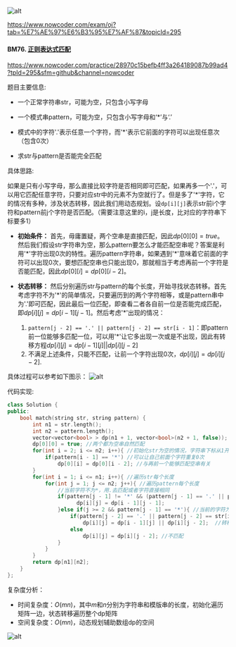 ![alt](https://uploadfiles.nowcoder.com/bm/top101-head.jpg)

https://www.nowcoder.com/exam/oj?tab=%E7%AE%97%E6%B3%95%E7%AF%87&topicId=295

#### BM76. [正则表达式匹配](https://www.nowcoder.com/practice/28970c15befb4ff3a264189087b99ad4?tpId=295&sfm=github&channel=nowcoder)

https://www.nowcoder.com/practice/28970c15befb4ff3a264189087b99ad4?tpId=295&sfm=github&channel=nowcoder



题目主要信息:
- 一个正常字符串str，可能为空，只包含小写字母
- 一个模式串pattern，可能为空，只包含小写字母和‘*’与‘.’

- 模式中的字符'.'表示任意一个字符，而'*'表示它前面的字符可以出现任意次（包含0次）
- 求str与pattern是否能完全匹配

具体思路:

如果是只有小写字母，那么直接比较字符是否相同即可匹配，如果再多一个'.'，可以用它匹配任意字符，只要对应str中的元素不为空就行了。但是多了'*'字符，它的情况有多种，涉及状态转移，因此我们用动态规划。设`dp[i][j]`表示str前i个字符和pattern前j个字符是否匹配。（需要注意这里的i，j是长度，比对应的字符串下标要多1）

- **初始条件：** 首先，毋庸置疑，两个空串是直接匹配，因此$dp[0][0]=true$。然后我们假设str字符串为空，那么pattern要怎么才能匹配空串呢？答案是利用'\*'字符出现0次的特性。遍历pattern字符串，如果遇到'\*'意味着它前面的字符可以出现0次，要想匹配空串也只能出现0，那就相当于考虑再前一个字符是否能匹配，因此$dp[0][i] = dp[0][i - 2]$。
- **状态转移：** 然后分别遍历str与pattern的每个长度，开始寻找状态转移。首先考虑字符不为'\*'的简单情况，只要遍历到的两个字符相等，或是pattern串中为'.'即可匹配，因此最后一位匹配，即查看二者各自前一位是否能完成匹配，即$dp[i][j] = dp[i - 1][j - 1]$。然后考虑'\*'出现的情况：
	
    1. `pattern[j - 2] == '.' || pattern[j - 2] == str[i - 1]`：即pattern前一位能够多匹配一位，可以用'\*'让它多出现一次或是不出现，因此有转移方程$dp[i][j] = dp[i - 1][j] || dp[i][j - 2]$
    2. 不满足上述条件，只能不匹配，让前一个字符出现0次，$dp[i][j] = dp[i][j - 2]$.
    
具体过程可以参考如下图示：
![alt](https://uploadfiles.nowcoder.com/images/20220219/397721558_1645241476200/183DF8D4E2E67604DA434FF48590872E)

代码实现:
```cpp
class Solution {
public:
    bool match(string str, string pattern) {
        int n1 = str.length();
        int n2 = pattern.length();
        vector<vector<bool> > dp(n1 + 1, vector<bool>(n2 + 1, false)); //dp[i][j]表示str前i个字符和pattern前j个字符是否匹配
        dp[0][0] = true; //两个都为空串自然匹配
        for(int i = 2; i <= n2; i++){ //初始化str为空的情况，字符串下标从1开始
            if(pattern[i - 1] == '*') //可以让自己前面个字符重复0次
                dp[0][i] = dp[0][i - 2]; //与再前一个能够匹配空串有关
        }
        for(int i = 1; i <= n1; i++){ //遍历str每个长度
            for(int j = 1; j <= n2; j++){ //遍历pattern每个长度
                //当前字符不为*，用.去匹配或者字符直接相同
                if(pattern[j - 1] != '*' && (pattern[j - 1] == '.' || pattern[j - 1] == str[i - 1])){ 
                      dp[i][j] = dp[i - 1][j - 1];
                }else if(j >= 2 && pattern[j - 1] == '*'){ //当前的字符为*
                    if(pattern[j - 2] == '.' || pattern[j - 2] == str[i - 1]) //若是前一位为.或者前一位可以与这个数字匹配
                        dp[i][j] = dp[i - 1][j] || dp[i][j - 2];  //转移情况
                    else
                        dp[i][j] = dp[i][j - 2]; //不匹配
                }
            }
        }
        return dp[n1][n2];
    }
};
```

复杂度分析：
- 时间复杂度：$O(mn)$，其中$m$和$n$分别为字符串和模版串的长度，初始化遍历矩阵一边，状态转移遍历整个dp矩阵
- 空间复杂度：$O(mn)$，动态规划辅助数组dp的空间


![alt](https://uploadfiles.nowcoder.com/bm/top101-tail.jpg)